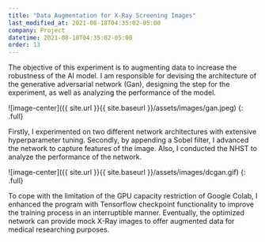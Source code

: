 ```yaml
---
title: "Data Augmentation for X-Ray Screening Images"
last_modified_at: 2021-08-18T04:35:02-05:00
company: Project
datetime: 2021-08-18T04:35:02-05:00
order: 13
---
```


The objective of this experiment is to augmenting data to increase the robustness of the AI model. I am responsible for devising the architecture of the generative adversarial network (Gan), designing the step for the experiment, as well as analyzing the performance of the model. 

![image-center]({{ site.url }}{{ site.baseurl }}/assets/images/gan.jpeg)
{: .full}

Firstly, I experimented on two different network architectures with extensive hyperparameter tuning. Secondly, by appending a Sobel filter, I advanced the network to capture features of the image. Also, I conducted the NHST to analyze the performance of the network. 

![image-center]({{ site.url }}{{ site.baseurl }}/assets/images/dcgan.gif)
{: .full}

To cope with the limitation of the GPU capacity restriction of Google Colab, I enhanced the program with Tensorflow checkpoint functionality to improve the training process in an interruptible manner. Eventually, the optimized network can provide mock X-Ray images to offer augmented data for medical researching purposes.